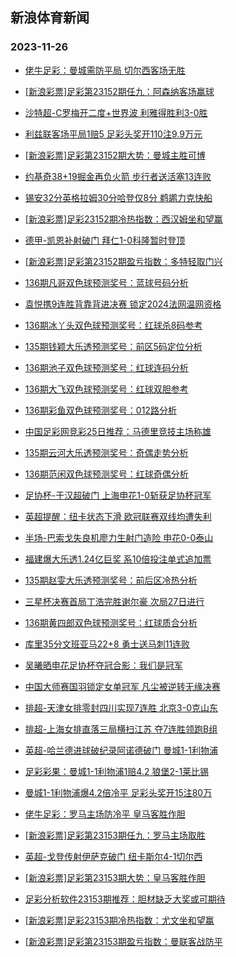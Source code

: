 ## 新浪体育新闻 
### 2023-11-26

+ [佬牛足彩：曼城需防平局 切尔西客场无胜](https://sports.sina.com.cn/l/2023-11-25/doc-imzvuzsy8231300.shtml)

+ [[新浪彩票]足彩第23152期任九：阿森纳客场赢球](https://sports.sina.com.cn/l/2023-11-25/doc-imzvurav6136561.shtml)

+ [沙特超-C罗梅开二度+世界波 利雅得胜利3-0胜](https://sports.sina.com.cn/global/others/2023-11-25/doc-imzvurce8451832.shtml)

+ [利兹联客场平局1赔5 足彩头奖开110注9.9万元](https://sports.sina.com.cn/l/2023-11-25/doc-imzvurce8444016.shtml)

+ [[新浪彩票]足彩第23152期大势：曼城主胜可博](https://sports.sina.com.cn/l/2023-11-25/doc-imzvurce8445035.shtml)

+ [约基奇38+19掘金再负火箭 步行者送活塞13连败](https://sports.sina.com.cn/basketball/nba/2023-11-25/doc-imzvuzst2716736.shtml)

+ [锡安32分英格拉姆30分哈登仅8分 鹈鹕力克快船](https://sports.sina.com.cn/basketball/nba/2023-11-25/doc-imzvvfyu3579783.shtml)

+ [[新浪彩票]足彩23152期冷热指数：西汉姆坐和望赢](https://sports.sina.com.cn/l/2023-11-25/doc-imzvurca3888319.shtml)

+ [德甲-凯恩补射破门 拜仁1-0科隆暂时登顶](https://sports.sina.com.cn/global/germany/2023-11-25/doc-imzvurav6145156.shtml)

+ [[新浪彩票]足彩第23152期盈亏指数：多特轻取门兴](https://sports.sina.com.cn/l/2023-11-25/doc-imzvurav6138053.shtml)

+ [136期凡哥双色球预测奖号：蓝球号码分析](https://sports.sina.com.cn/l/2023-11-25/doc-imzvssmv3780354.shtml)

+ [袁悦携9连胜背靠背进决赛 锁定2024法网温网资格](https://sports.sina.com.cn/tennis/atp/2023-11-25/doc-imzvvfyu3577683.shtml)

+ [136期冰丫头双色球预测奖号：红球杀8码参考](https://sports.sina.com.cn/l/2023-11-25/doc-imzvssmv3778869.shtml)

+ [135期钱颖大乐透预测奖号：前区5码定位分析](https://sports.sina.com.cn/l/2023-11-25/doc-imzvssmy4774913.shtml)

+ [136期池子双色球预测奖号：红球连码分析](https://sports.sina.com.cn/l/2023-11-25/doc-imzvssmv3779990.shtml)

+ [136期大飞双色球预测奖号：红球双胆参考](https://sports.sina.com.cn/l/2023-11-25/doc-imzvssmv3780144.shtml)

+ [136期彩鱼双色球预测奖号：012路分析](https://sports.sina.com.cn/l/2023-11-25/doc-imzvssmt7002530.shtml)

+ [中国足彩网竞彩25日推荐：马德里竞技主场称雄](https://sports.sina.com.cn/l/2023-11-25/doc-imzvttxq8891378.shtml)

+ [135期云河大乐透预测奖号：奇偶走势分析](https://sports.sina.com.cn/l/2023-11-25/doc-imzvssms5445661.shtml)

+ [136期范闲双色球预测奖号：红球奇偶分析](https://sports.sina.com.cn/l/2023-11-25/doc-imzvswtr6872519.shtml)

+ [足协杯-于汉超破门 上海申花1-0斩获足协杯冠军](https://sports.sina.com.cn/china/cfacup/2023-11-25/doc-imzvvsqt9509759.shtml)

+ [英超提醒：纽卡状态下滑 欧冠联赛双线均遭失利](https://sports.sina.com.cn/l/2023-11-25/doc-imzvttxn4332565.shtml)

+ [半场-巴索戈失良机廖力生射门造险 申花0-0泰山](https://sports.sina.com.cn/china/cfacup/2023-11-25/doc-imzvvnhv9629728.shtml)

+ [福建爆大乐透1.24亿巨奖 系10倍投注单式追加票](https://sports.sina.com.cn/l/2023-11-25/doc-imzvwcer6083074.shtml)

+ [135期赵雯大乐透预测奖号：前后区冷热分析](https://sports.sina.com.cn/l/2023-11-25/doc-imzvssms5446090.shtml)

+ [三星杯决赛首局丁浩完胜谢尔豪 次局27日进行](https://sports.sina.com.cn/go/2023-11-25/doc-imzvvnhs3464571.shtml)

+ [136期黄四郎双色球预测奖号：红球质合分析](https://sports.sina.com.cn/l/2023-11-25/doc-imzvswtt3650066.shtml)

+ [库里35分文班亚马22+8 勇士送马刺11连败](https://sports.sina.com.cn/basketball/nba/2023-11-25/doc-imzvvfyw8134354.shtml)

+ [吴曦晒申花足协杯夺冠合影：我们是冠军](https://sports.sina.com.cn/china/j/2023-11-25/doc-imzvvwwt6201256.shtml)

+ [中国大师赛国羽锁定女单冠军 凡尘被逆转无缘决赛](https://sports.sina.com.cn/others/badmin/2023-11-25/doc-imzvwcek3163018.shtml)

+ [排超-天津女排零封四川实现7连胜 北京3-0克山东](https://sports.sina.com.cn/others/volleyball/2023-11-25/doc-imzvvwwn3286733.shtml)

+ [排超-上海女排直落三局横扫江苏 夺7连胜领跑B组](https://sports.sina.com.cn/others/volleyball/2023-11-25/doc-imzvvnhp2519512.shtml)

+ [英超-哈兰德进球破纪录阿诺德破门 曼城1-1利物浦](https://sports.sina.com.cn/g/pl/2023-11-26/doc-imzvwyiy2708561.shtml)

+ [足彩彩果：曼城1-1利物浦1赔4.2 狼堡2-1莱比锡](https://sports.sina.com.cn/l/2023-11-26/doc-imzvwyiy2707201.shtml)

+ [曼城1-1利物浦爆4.2倍冷平 足彩头奖开15注80万](https://sports.sina.com.cn/l/2023-11-26/doc-imzvwyiy2707201.shtml)

+ [佬牛足彩：罗马主场防冷平  皇马客胜作胆](https://sports.sina.com.cn/l/2023-11-26/doc-imzvxerz8767722.shtml)

+ [[新浪彩票]足彩第23153期任九：罗马主场取胜](https://sports.sina.com.cn/l/2023-11-26/doc-imzvwyiy2708230.shtml)

+ [英超-戈登传射伊萨克破门 纽卡斯尔4-1切尔西](https://sports.sina.com.cn/g/pl/2023-11-26/doc-imzvwyka7267628.shtml)

+ [[新浪彩票]足彩第23153期大势：皇马客胜作胆](https://sports.sina.com.cn/l/2023-11-26/doc-imzvwyiy2707791.shtml)

+ [足彩分析软件23153期推荐：胆材缺乏大奖或可期待](https://sports.sina.com.cn/l/2023-11-26/doc-imzvwykc8877596.shtml)

+ [[新浪彩票]足彩23153期冷热指数：尤文坐和望赢](https://sports.sina.com.cn/l/2023-11-26/doc-imzvwyka7266763.shtml)

+ [[新浪彩票]足彩第23153期盈亏指数：曼联客战防平](https://sports.sina.com.cn/l/2023-11-26/doc-imzvwykf5653814.shtml)

